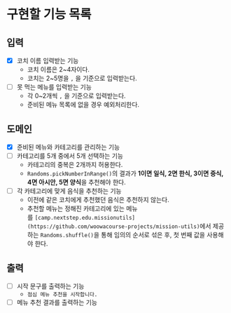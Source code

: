 # 구현할 기능 목록

## 입력

- [x]  코치 이름 입력받는 기능
    - 코치 이름은 2~4자이다.
    - 코치는 2~5명을 `,` 을 기준으로 입력받는다.
- [ ]  못 먹는 메뉴를 입력받는 기능
    - 각 0~2개씩 `,` 을 기준으로 입력받는다.
    - 준비된 메뉴 목록에 없을 경우 예외처리한다.

## 도메인
- [x] 준비된 메뉴와 카테고리를 관리하는 기능
- [ ]  카테고리를 5개 중에서 5개 선택하는 기능
    - 카테고리의 중복은 2개까지 허용한다.
    - `Randoms.pickNumberInRange()`의 결과가 **1이면 일식, 2면 한식, 3이면 중식, 4면 아시안, 5면 양식**을 추천해야 한다.
- [ ]  각 카테고리에 맞게 음식을 추천하는 기능
    - 이전에 같은 코치에게 추천했던 음식은 추천하지 않는다.
    - 추천할 메뉴는 정해진 카테고리에 있는 메뉴를 `[camp.nextstep.edu.missionutils](https://github.com/woowacourse-projects/mission-utils)`에서 제공하는 `Randoms.shuffle()`을 통해 임의의 순서로 섞은 후, 첫 번째 값을 사용해야 한다.

## 출력

- [ ]  시작 문구를 출력하는 기능
    - `점심 메뉴 추천을 시작합니다.`
- [ ]  메뉴 추천 결과를 출력하는 기능